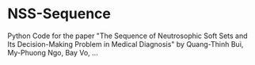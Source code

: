 # NSS-Sequence
Python Code for the paper "The Sequence of Neutrosophic Soft Sets and Its Decision-Making Problem in Medical Diagnosis" by Quang-Thinh Bui, My-Phuong Ngo, Bay Vo, ...
